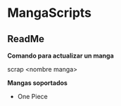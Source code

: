 MangaScripts
==============

ReadMe
--------------

**Comando para actualizar un manga**

scrap &lt;nombre manga&gt;

**Mangas soportados**

- One Piece
